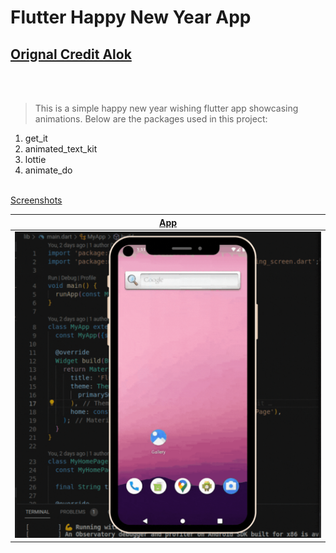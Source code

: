 # Flutter Happy New Year App 

## [Orignal Credit Alok](https://github.com/alok2811/happy_new_year_2023/blob/main/README.md)
<br></br>
> This is a simple happy new year wishing flutter app showcasing animations. Below are the packages used in this project:
1. get_it
2. animated_text_kit
3. lottie
4. animate_do
<br>
<a href="https://blog.codemagic.io/rest-api-in-flutter/" target="_blank> Article</a> 


## Screenshots

| App | 
| ---------------- |
| ![](https://github.com/Ankitkj1999/Flutter-Examples/blob/Flutter_New_Year_App/output.gif?raw=true) | 
